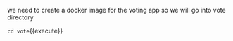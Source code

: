 we need to create a docker image for the voting app so we will go into vote directory

`cd vote`{{execute}}


